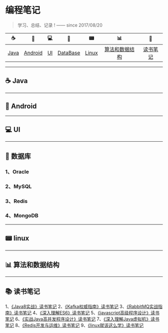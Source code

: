 # 编程笔记

> 学习、总结、记录 ! —— since 2017/08/20

|   ☕️  | 📱 | 💻 | 💾 | 📟 | 📊 | 📕 |
| :-------: | :----: | :----: | :----: | :----: | :----: | :----: | 
| <a href="#Java">Java</a> | <a href="#Android">Android</a> | <a href="#UI">UI</a> | <a href="#DataBase">DataBase</a> | <a href="#Linux">Linux</a> | <a href="#算法和数据结构">算法和数据结构</a> | <a href="#books-读书笔记">读书笔记</a> | 

---

## ☕️ Java

---

## 📱 Android

---

## 💻 UI

--- 

## 💾 数据库

### 1、Oracle

### 2、MySQL

### 3、Redis

### 4、MongoDB

---

## 📟 linux

---

## 📊 算法和数据结构

---

## :books: 读书笔记

1、[《Java8实战》读书笔记](https://github.com/qshomewy/JavaNotes/blob//master/notes/《Java8实战》读书笔记.md)
2、[《Kafka权威指南》读书笔记](https://github.com/qshomewy/JavaNotes/blob/master/notes/《Kafka权威指南》读书笔记.md) 
3、[《RabbitMQ实战指南》读书笔记](https://github.com/qshomewy/JavaNotes/blob/master/notes/《RabbitMQ实战指南》读书笔记.md) 
4、[《深入理解ES6》读书笔记](https://github.com/qshomewy/JavaNotes/blob/master/notes/《深入理解ES6》读书笔记.md)
5、[《javascript高级程序设计》读书笔记](https://github.com/qshomewy/JavaNotes/blob/master/notes/《javascript高级程序设计》读书笔记.md) 
6、[《实战Java高并发程序设计》读书笔记](https://github.com/qshomewy/JavaNotes/blob/master/notes/《实战Java高并发程序设计》读书笔记.md)
7、[《深入理解Java虚拟机》读书笔记](https://github.com/qshomewy/JavaNotes/blob/master/notes/《深入理解Java虚拟机》读书笔记.md) 
8、[《Redis开发与运维》读书笔记](https://github.com/qshomewy/JavaNotes/blob/master/notes/《Redis开发与运维》读书笔记.md) 
9、[《linux就该这么学》读书笔记](https://github.com/qshomewy/JavaNotes/blob/master/notes/《linux就该这么学》读书笔记.md) 


